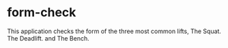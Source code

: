 # form-check
This application checks the form of the three most common lifts, The Squat. The Deadlift. and The Bench.
